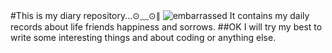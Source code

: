 #This is my diary repository...⊙﹏⊙∥ 
![embarrassed](https://ss0.baidu.com/6ONWsjip0QIZ8tyhnq/it/u=156450846,1014404367&fm=58)
It contains my daily records about  life friends happiness and sorrows.
##OK I will try my best to write some interesting things and about coding or anything else.
